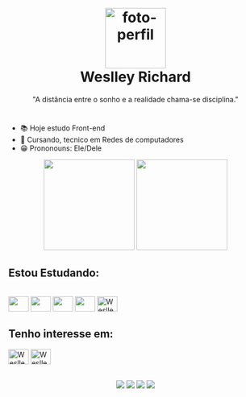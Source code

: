 <h1 align="center">
  <br>
  <img src="https://github.com/weslleyrichardi/Projeto-Networking/blob/main/style/avatar.png" alt="foto-perfil" width="120"/>
  <br>
  Weslley Richard
  <br>
</h1>
<p align="center">"A distância entre o sonho e a realidade chama-se disciplina."</p>
<h1></h1>

<!-- Aperta windowns + . -->
- 📚 Hoje estudo Front-end
- 📖 Cursando, tecnico em Redes de computadores
- 😁 Prononouns: Ele/Dele

<div align="center">
  <img height="180em" src="https://github-readme-stats.vercel.app/api?username=weslleyrichardi&show_icons=true&theme=radical"/>
  <img height="180em" src="https://github-readme-stats.vercel.app/api/top-langs/?username=weslleyrichardi&layout=compact&theme=radical">
</div>

## Estou Estudando:
<div style="display: inline_block;"><br>
  <img  height="30" width="40" src="https://cdn.jsdelivr.net/gh/devicons/devicon/icons/html5/html5-original.svg" />
  <img  height="30" width="40" src="https://cdn.jsdelivr.net/gh/devicons/devicon/icons/css3/css3-original.svg"/>
  <img  height="30" width="40" src="https://cdn.jsdelivr.net/gh/devicons/devicon/icons/javascript/javascript-original.svg"/>
  <img  height="30" width="40" src="https://cdn.jsdelivr.net/gh/devicons/devicon/icons/python/python-original.svg" />
  <img alt="Weslley-njs" height="30" width="40" src="https://cdn.jsdelivr.net/gh/devicons/devicon/icons/nodejs/nodejs-original.svg" />
</div>

## Tenho interesse em:
<div>
  <img alt="Weslley-ts" height="30" width="40" src="https://cdn.jsdelivr.net/gh/devicons/devicon/icons/typescript/typescript-original.svg" />
  <img alt="Weslley-react" height="30" width="40" src="https://cdn.jsdelivr.net/gh/devicons/devicon/icons/react/react-original.svg" />
</div>

## 
<div align="center">
  <a href="https://instagram.com/dev.weslleyrichard" target="_blank"><img src="https://img.shields.io/badge/Instagram-E4405F?style=for-the-badge&logo=instagram&logoColor=white"/></a>
  <a href="https://www.linkedin.com/in/weslley-richard/" target="_blank"><img src="https://img.shields.io/badge/LinkedIn-0077B5?style=for-the-badge&logo=linkedin&logoColor=white"/></a>
  <a href="https://discord.gg/Hm47gvEpQQ" target="_blank"><img src="https://img.shields.io/badge/Discord-7289DA?style=for-the-badge&logo=discord&logoColor=white"/></a>
  <a href="https://www.youtube.com/@dev.weslleyrichard" target="_blank"><img src="https://img.shields.io/badge/YouTube-FF0000?style=for-thebadge&logo=youtube&logoColor=white"/></a>
</div>
